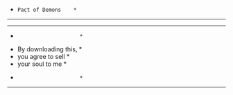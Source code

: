  *     Pact of Demons    *
 *************************

***************************
*                         *
*    By downloading this, * 
*    you agree to sell    * 
*    your soul to me      *
*                         *
***************************